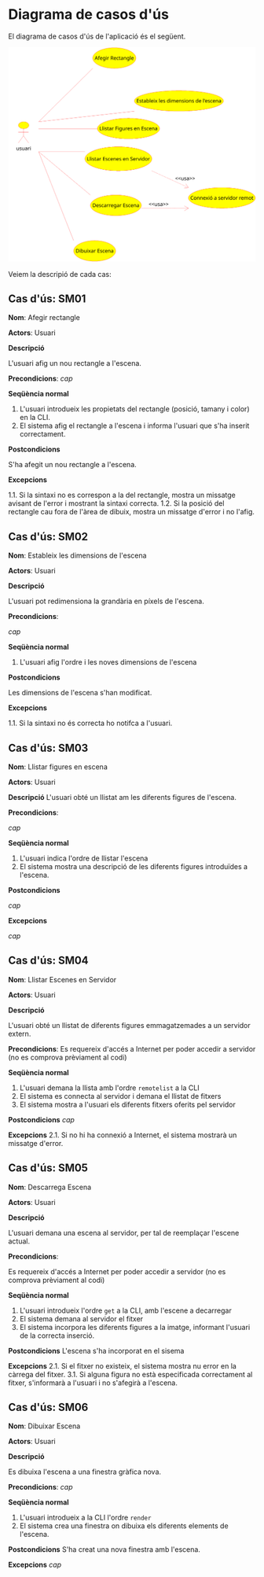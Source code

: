 # Diagrama de casos d'ús

El diagrama de casos d'ús de l'aplicació és el següent.

![Diagrama de casos d'ús](img/casos_us.png)

Veiem la descripió de cada cas:


## Cas d'ús: SM01

**Nom**: Afegir rectangle

**Actors**: Usuari

**Descripció**

L'usuari afig un nou rectangle a l'escena.

**Precondicions**:
*cap*

**Seqüència normal**

1. L'usuari introdueix les propietats del rectangle (posició, tamany i color) en la CLI.
2. El sistema afig el rectangle a l'escena i informa l'usuari que s'ha inserit correctament.

**Postcondicions**

S'ha afegit un nou rectangle a l'escena.

**Excepcions**

1.1. Si la sintaxi no es correspon a la del rectangle, mostra un missatge avisant de l'error i mostrant la sintaxi correcta.
1.2. Si la posició del rectangle cau fora de l'àrea de dibuix, mostra un missatge d'error i no l'afig.

## Cas d'ús: SM02

**Nom**: Estableix les dimensions de l'escena

**Actors**: Usuari

**Descripció**

L'usuari pot redimensiona la grandària en píxels de l'escena.

**Precondicions**:

*cap*

**Seqüència normal**

1. L'usuari afig l'ordre i les noves dimensions de l'escena

**Postcondicions**

Les dimensions de l'escena s'han modificat.

**Excepcions**

1.1. Si la sintaxi no és correcta ho notifca a l'usuari.

## Cas d'ús: SM03

**Nom**: Llistar figures en escena

**Actors**: Usuari

**Descripció**
L'usuari obté un llistat am les diferents figures de l'escena.

**Precondicions**:

*cap*

**Seqüència normal**

1. L'usuari indica l'ordre de llistar l'escena
2. El sistema mostra una descripció de les diferents figures introduïdes a l'escena.

**Postcondicions**

*cap*

**Excepcions**

*cap*

## Cas d'ús: SM04

**Nom**: Llistar Escenes en Servidor

**Actors**: Usuari

**Descripció**

L'usuari obté un llistat de diferents figures emmagatzemades a un servidor extern.

**Precondicions**:
Es requereix d'accés a Internet per poder accedir a servidor (no es comprova prèviament al codi)

**Seqüència normal**

1. L'usuari demana la llista amb l'ordre `remotelist` a la CLI
2. El sistema es connecta al servidor i demana el llistat de fitxers
3. El sistema mostra a l'usuari els diferents fitxers oferits pel servidor

**Postcondicions**
*cap*

**Excepcions**
2.1. Si no hi ha connexió a Internet, el sistema mostrarà un missatge d'error.

## Cas d'ús: SM05

**Nom**: Descarrega Escena

**Actors**: Usuari

**Descripció**

L'usuari demana una escena al servidor, per tal de reemplaçar l'escene actual.

**Precondicions**:

Es requereix d'accés a Internet per poder accedir a servidor (no es comprova prèviament al codi)

**Seqüència normal**

1. L'usuari introdueix l'ordre `get` a la CLI, amb l'escene a decarregar
2. El sistema demana al servidor el fitxer
3. El sistema incorpora les diferents figures a la imatge, informant l'usuari de la correcta inserció.

**Postcondicions**
L'escena s'ha incorporat en el sisema

**Excepcions**
2.1. Si el fitxer no existeix, el sistema mostra nu error en la càrrega del fitxer.
3.1. Si alguna figura no està especificada correctament al fitxer, s'informarà a l'usuari i no s'afegirà a l'escena.

## Cas d'ús: SM06

**Nom**: Dibuixar Escena

**Actors**: Usuari

**Descripció**

Es dibuixa l'escena a una finestra gràfica nova.

**Precondicions**:
*cap*

**Seqüència normal**

1. L'usuari introdueix a la CLI l'ordre `render`
2. El sistema crea una finestra on dibuixa els diferents elements de l'escena.

**Postcondicions**
S'ha creat una nova finestra amb l'escena.

**Excepcions**
*cap*
